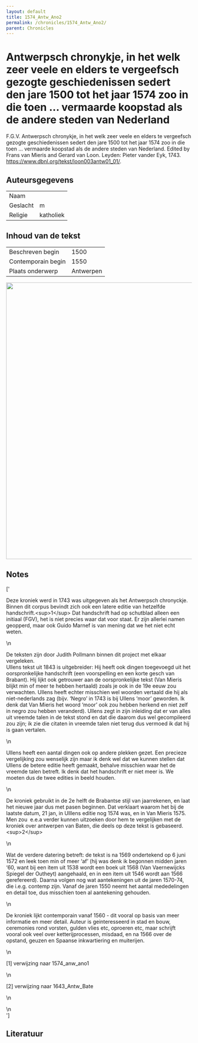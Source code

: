 ```yaml
---
layout: default
title: 1574_Antw_Ano2
permalink: /chronicles/1574_Antw_Ano2/
parent: Chronicles
--- 
```



# Antwerpsch chronykje, in het welk zeer veele en elders te vergeefsch gezogte geschiedenissen sedert den jare 1500 tot het jaar 1574 zoo in die toen ... vermaarde koopstad als de andere steden van Nederland 

F.G.V. Antwerpsch chronykje, in het welk zeer veele en elders te vergeefsch gezogte geschiedenissen sedert den jare 1500 tot het jaar 1574 zoo in die toen ... vermaarde koopstad als de andere steden van Nederland. Edited by Frans van Mieris and Gerard van Loon. Leyden: Pieter vander Eyk, 1743. https://www.dbnl.org/tekst/loon003antw01_01/. 

## Auteursgegevens 

| | | 
| --------------- | --------------- | 
| Naam |   | 
| Geslacht | m | 
| Religie | katholiek | 

## Inhoud van de tekst 

| | | 
| --------------- | --------------- | 
| Beschreven begin | 1500 | 
| Contemporain begin | 1550 | 
| Plaats onderwerp | Antwerpen | 

[<img src="..\..\barplots_chronicles\1574_Antw_Ano2.jpg" width="750"/>](..\..\barplots_chronicles\1574_Antw_Ano2.jpg) 

## Notes 

['<div data-schema-version="8"><p>Deze kroniek werd in 1743 was uitgegeven als het Antwerpsch chronyckje. Binnen dit corpus bevindt zich ook een latere editie van hetzelfde handschrift.&lt;sup&gt;1&lt;/sup&gt; Dat handschrift had op schutblad alleen een initiaal (FGV), het is niet precies waar dat voor staat. Er zijn allerlei namen geopperd, maar ook Guido Marnef is van mening dat we het niet echt weten.</p>\n<p>De teksten zijn door Judith Pollmann binnen dit project met elkaar vergeleken. <br>Ullens tekst uit 1843 is uitgebreider: Hij heeft ook dingen toegevoegd uit het oorspronkelijke handschrift (een voorspelling en een korte gesch van Brabant). Hij lijkt ook getrouwer aan de oorspronkelijke tekst (Van Mieris blijkt min of meer te hebben hertaald) zoals je ook in de 19e eeuw zou verwachten. Ullens heeft echter misschien wel woorden vertaald die hij als niet-nederlands zag (bijv. ‘Negro’ in 1743 is bij Ullens ‘moor’ geworden. Ik denk dat Van Mieris het woord ‘moor’ ook zou hebben herkend en niet zelf in negro zou hebben veranderd). Ullens zegt in zijn inleiding dat er van alles uit vreemde talen in de tekst stond en dat die daarom dus wel gecompileerd zou zijn; ik zie die citaten in vreemde talen niet terug dus vermoed ik dat hij is gaan vertalen.</p>\n<p>Ullens heeft een aantal dingen ook op andere plekken gezet. Een precieze vergelijking zou wenselijk zijn maar ik denk wel dat we kunnen stellen dat Ullens de betere editie heeft gemaakt, behalve misschien waar het de vreemde talen betreft. Ik denk dat het handschrift er niet meer is. We moeten dus de twee edities in beeld houden.</p>\n<p>De kroniek gebruikt in de 2e helft de Brabantse stijl van jaarrekenen, en laat het nieuwe jaar dus met pasen beginnen. Dat verklaart waarom het bij de laatste datum, 21 jan, in Ulllens editie nog 1574 was, en in Van Mieris 1575. Men zou &nbsp;e.e.a verder kunnen uitzoeken door hem te vergelijken met de kroniek over antwerpen van Baten, die deels op deze tekst is gebaseerd.&lt;sup&gt;2&lt;/sup&gt;</p>\n<p>Wat de verdere datering betreft: de tekst is na 1569 ondertekend op 6 juni 1572 en leek toen min of meer ‘af’ (hij was denk ik begonnen midden jaren ‘60, want bij een item uit 1538 wordt een boek uit 1568 (Van Vaernewijcks Spiegel der Outheyt) aangehaald, en in een item uit 1546 wordt aan 1566 gerefereerd). Daarna volgen nog wat aantekeningen uit de jaren 1570-74, die i.e.g. contemp zijn. Vanaf de jaren 1550 neemt het aantal mededelingen en detail toe, dus misschien toen al aantekening gehouden.</p>\n<p>De kroniek lijkt contemporain vanaf 1560 - dit vooral op basis van meer informatie en meer detail. Auteur is geinteresseerd in stad en bouw, ceremonies rond vorsten, gulden vlies etc, oproeren etc, maar schrijft vooral ook veel over ketterijprocessen, misdaad, en na 1566 over de opstand, geuzen en Spaanse inkwartiering en muiterijen.</p>\n<p>[1] verwijzing naar 1574_anw_ano1</p>\n<p>[2] verwijzing naar 1643_Antw_Bate</p>\n<p></p>\n</div>'] 

## Literatuur 

